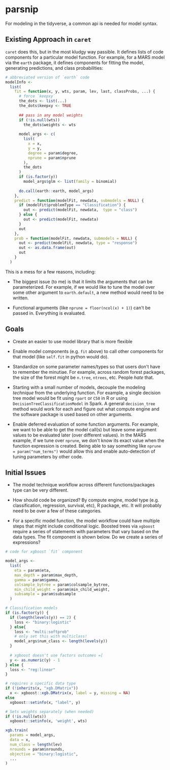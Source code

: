 # parsnip

For modeling in the tidyverse, a common api is needed for model syntax. 


## Existing Approach in `caret`

`caret` does this, but in the most kludgy way passible. It defines lists of code components for a particular model function. For example, for a MARS model via the `earth` package, it defines components for fitting the model, generating predictions, and class probabilities: 

```r
# abbreviated version of `earth` code
modelInfo <-
  list(
    fit = function(x, y, wts, param, lev, last, classProbs, ...) {
      # force `keepxy`
      the_dots <- list(...)
      the_dots$keepxy <- TRUE
      
      ## pass in any model weights
      if (!is.null(wts))
        the_dots$weights <- wts
      
      model_args <- c(
        list(
          x = x,
          y = y,
          degree = param$degree,
          nprune = param$nprune
        ),
        the_dots
      )
      if (is.factor(y))
        model_args$glm <- list(family = binomial)
      
      do.call(earth::earth, model_args)
    },
    predict = function(modelFit, newdata, submodels = NULL) {
      if (modelFit$problemType == "Classification") {
        out <- predict(modelFit, newdata,  type = "class")
      } else {
        out <- predict(modelFit, newdata)
      }
      out
    },
    prob = function(modelFit, newdata, submodels = NULL) {
      out <- predict(modelFit, newdata, type = "response")
      out <- as.data.frame(out)
      out
    }
  )
```

This is a mess for a few reasons, including:

* The biggest issue (to me) is that it limits the arguments that can be parameterized. For example, if we would like to tune the model over some other argument to `earth.default`, a new method would need to be written. 

* Functional arguments (like `nprune = floor(ncol(x) + 1)`) can't be passed in. Everything is evaluated.  

## Goals

* Create an easier to use model library that is more flexible

* Enable model components (e.g. `fit` above) to call other components for that model (like `self.fit` in python would do).

* Standardize on some parameter names/types so that users don't have to remember the minutiae. For example, across random forest packages, the size of the forest might be `n.tree`, `ntrees`, etc. People _hate_ that. 
 
* Starting with a small number of models, decouple the modeling _technique_ from the underlying function. For example, a single decision tree model would be fit using `rpart` or `C50` in R or using `DecisionTreeClassificationModel` in Spark. A general `decision_tree` method would work for each and figure out what compute engine and the software package is used based on other arguments.
 
* Enable deferred evaluation of some function arguments. For example, we want to be able to get the model call(s) but leave some argument values to be evaluated later (over different values). In the MARS example, if we tune over `nprune`, we don't know its exact value when the function expression is created. Being able to say something like `nprune = param("num_terms")` would allow this and enable auto-detection of tuning parameters by other code. 

## Initial Issues

* The model technique workflow across different functions/packages type can be very different. 

* How should code be organized? By compute engine, model type (e.g. classification, regression, survival, etc), R package, etc. It will probably need to be over a few of these categories. 

* For a specific model function, the model workflow could have multiple steps that might include conditional logic. Boosted trees via `xgboost` require a series of statements with parameters that vary based on the data types. The fit component is shown below. Do we create a series of expressions? 

```r
# code for xgboost `fit` component

model_args <- 
  list(
    eta = param$eta,
    max_depth = param$max_depth,
    gamma = param$gamma,
    colsample_bytree = param$colsample_bytree,
    min_child_weight = param$min_child_weight,
    subsample = param$subsample
  )

# Classification models
if (is.factor(y)) {
  if (length(levels(y)) == 2) {
    loss <- "binary:logistic" 
  } else{
    loss <- "multi:softprob"
    # only set this with multiclass!
    model_args$num_class <- length(levels(y))
  }
  
  # xgboost doesn't use factors outcomes =[
  y <- as.numeric(y) - 1
} else {
  loss <- "reg:linear"
}

# requires a specific data type
if (!inherits(x, "xgb.DMatrix"))
  x <- xgboost::xgb.DMatrix(x, label = y, missing = NA)
else
  xgboost::setinfo(x, "label", y)

# Sets weights separately (when needed)
if (!is.null(wts))
  xgboost::setinfo(x, 'weight', wts)

xgb.train(
  params = model_args,
  data = x,
  num_class = length(lev)
  nrounds = param$nrounds,
  objective = "binary:logistic",
  ...
)
```
 
